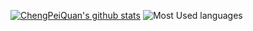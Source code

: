 [![ChengPeiQuan's github stats](https://github-readme-stats.vercel.app/api?username=chengpeiquan)](https://github.com/anuraghazra/github-readme-stats&theme=vue) ![Most Used languages](https://github-stats.liuli.lol/api/top-langs/?username=chengpeiquan&layout=compact)
